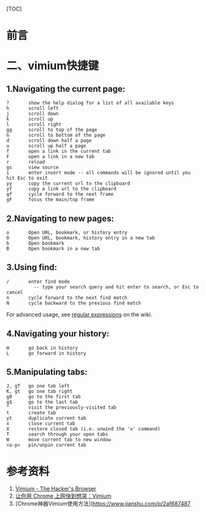 

[TOC]





# 前言







# 二、vimium快捷键

## 1.Navigating the current page:

```
?       show the help dialog for a list of all available keys
h       scroll left
j       scroll down
k       scroll up
l       scroll right
gg      scroll to top of the page
G       scroll to bottom of the page
d       scroll down half a page
u       scroll up half a page
f       open a link in the current tab
F       open a link in a new tab
r       reload
gs      view source
i       enter insert mode -- all commands will be ignored until you hit Esc to exit
yy      copy the current url to the clipboard
yf      copy a link url to the clipboard
gf      cycle forward to the next frame
gF      focus the main/top frame
```





## 2.Navigating to new pages:

```
o       Open URL, bookmark, or history entry
O       Open URL, bookmark, history entry in a new tab
b       Open bookmark
B       Open bookmark in a new tab
```





## 3.Using find:



```
/       enter find mode
          -- type your search query and hit enter to search, or Esc to cancel
n       cycle forward to the next find match
N       cycle backward to the previous find match
```



For advanced usage, see [regular expressions](https://github.com/philc/vimium/wiki/Find-Mode) on the wiki.



## 4.Navigating your history:

```
H       go back in history
L       go forward in history
```



## 5.Manipulating tabs:



```
J, gT   go one tab left
K, gt   go one tab right
g0      go to the first tab
g$      go to the last tab
^       visit the previously-visited tab
t       create tab
yt      duplicate current tab
x       close current tab
X       restore closed tab (i.e. unwind the 'x' command)
T       search through your open tabs
W       move current tab to new window
<a-p>   pin/unpin current tab
```



















# 参考资料

1. [Vimium - The Hacker's Browser](<https://github.com/philc/vimium>)
2. [让你用 Chrome 上网快到想哭：Vimium](<https://sspai.com/post/27723>)
3. [Chrome神器Vimium使用方法](https://www.jianshu.com/p/2af687487